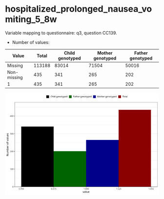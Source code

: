 # hospitalized_prolonged_nausea_vomiting_5_8w
Variable mapping to questionnaire: q3, question CC139.
- Number of values:

| Value | Total | Child genotyped | Mother genotyped | Father genotyped |
| ----- | ----- | --------------- | ---------------- | ---------------- |
| Missing | 113188 | 83014 | 71504 | 50016 |
| Non-missing | 435 | 341 | 265 | 202 |
| 1 | 435 | 341 | 265 | 202 |



![](hospitalized_prolonged_nausea_vomiting_5_8w_n.png)




